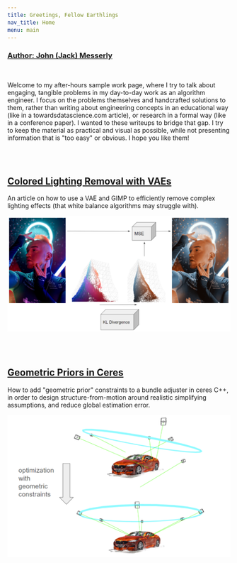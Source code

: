 ```yaml
---
title: Greetings, Fellow Earthlings
nav_title: Home
menu: main
---
```


### [Author: John (Jack) Messerly](https://www.linkedin.com/in/jack-messerly-567b9b96/)

<br>

Welcome to my after-hours sample work page, where I try to talk about engaging, tangible problems in my day-to-day work as an algorithm engineer. I focus on the problems themselves and handcrafted solutions to them, rather than writing about engineering concepts in an educational way (like in a towardsdatascience.com article), or research in a formal way (like in a conference paper). I wanted to these writeups to bridge that gap. I try to keep the material as practical and visual as possible, while not presenting information that is "too easy" or obvious. I hope you like them!


<br>
<br>

## [Colored Lighting Removal with VAEs](https://jp-mess.github.io/vae-color-article/)

An article on how to use a VAE and GIMP to efficiently remove complex lighting effects (that white balance algorithms may struggle with).

![cie_scatter](diagrams/model2.png)

<br>
<br>

## [Geometric Priors in Ceres](https://jp-mess.github.io/relative-geometry-article/)

How to add "geometric prior" constraints to a bundle adjuster in ceres C++, in order to design structure-from-motion around realistic simplifying assumptions, and reduce global estimation error.

<p align="center">
  <img src="diagrams/optimization_with_geometric_constraints.png" alt="Optimization with Geometric Constraints"/>
</p>

<br>
<br>

